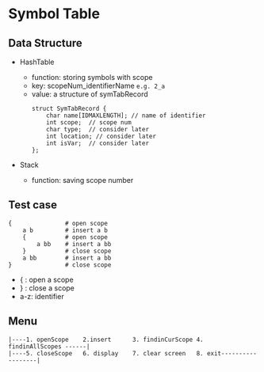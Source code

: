 # Symbol Table

## Data Structure
 + HashTable
    + function: storing symbols with scope
    + key: scopeNum_identifierName     `e.g. 2_a` 
    + value: a structure of symTabRecord 
        ```
        struct SymTabRecord {
            char name[IDMAXLENGTH]; // name of identifier
            int scope;  // scope num
            char type;  // consider later
            int location; // consider later
            int isVar;  // consider later
        };
        ```
    
 + Stack
    + function: saving scope number
     
 
## Test case

```
{               # open scope 
    a b         # insert a b 
    {           # open scope
        a bb    # insert a bb
    }           # close scope
    a bb        # insert a bb
}               # close scope
```
+ { : open a scope
+ } : close a scope
+ a-z: identifier

## Menu

```
|----1. openScope    2.insert      3. findinCurScope 4. findinAllScopes ------|
|----5. closeScope   6. display    7. clear screen   8. exit------------------|
```


